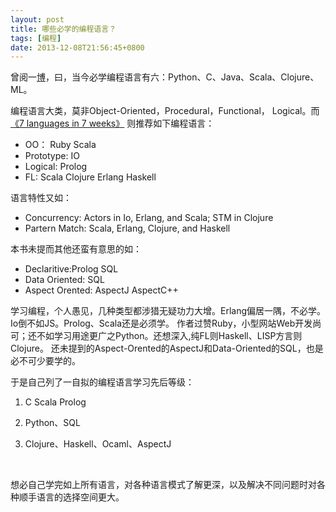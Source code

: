 ```yaml
---
layout: post
title: 哪些必学的编程语言？
tags: [编程]
date: 2013-12-08T21:56:45+0800
---
```


曾阅一[博][Link 1]，曰，当今必学编程语言有六：Python、C、Java、Scala、Clojure、ML。

编程语言大类，莫非Object-Oriented，Procedural，Functional， Logical。而 [《7 languages in 7 weeks》][7 languages in 7 weeks] 则推荐如下编程语言：

 *  OO： Ruby Scala
 *  Prototype: IO
 *  Logical: Prolog
 *  FL: Scala Clojure Erlang Haskell

语言特性又如：  


 *  Concurrency: Actors in Io, Erlang, and Scala; STM in Clojure
 *  Partern Match: Scala, Erlang, Clojure, and Haskell

本书未提而其他还蛮有意思的如：

 *  Declaritive:Prolog SQL
 *  Data Oriented: SQL
 *  Aspect Orented: AspectJ AspectC++

学习编程，个人愚见，几种类型都涉猎无疑功力大增。Erlang偏居一隅，不必学。Io倒不如JS。Prolog、Scala还是必须学。 作者过赞Ruby，小型网站Web开发尚可；还不如学习用途更广之Python。还想深入,纯FL则Haskell、LISP方言则Clojure。 还未提到的Aspect-Orented的AspectJ和Data-Oriented的SQL，也是必不可少要学的。  


于是自己列了一自拟的编程语言学习先后等级：

1.  C Scala Prolog
2.  Python、SQL
3.  Clojure、Haskell、Ocaml、AspectJ
    
     

想必自己学完如上所有语言，对各种语言模式了解更深，以及解决不同问题时对各种顺手语言的选择空间更大。  



[Link 1]: http://michaelochurch.wordpress.com/2012/07/27/six-languages-to-master/
[7 languages in 7 weeks]: http://book.douban.com/subject/4768035/